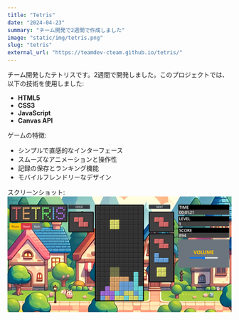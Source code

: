 ```yaml
---
title: "Tetris"
date: "2024-04-23"
summary: "チーム開発で2週間で作成しました"
image: "static/img/tetris.png"
slug: "tetris"
external_url: "https://teamdev-cteam.github.io/tetris/"
---
```


チーム開発したテトリスです。2週間で開発しました。このプロジェクトでは、以下の技術を使用しました:

- **HTML5**
- **CSS3**
- **JavaScript**
- **Canvas API**

ゲームの特徴:
- シンプルで直感的なインターフェース
- スムーズなアニメーションと操作性
- 記録の保存とランキング機能
- モバイルフレンドリーなデザイン

スクリーンショット:
![Tetris Game Screenshot](static/img/tetris.png)

